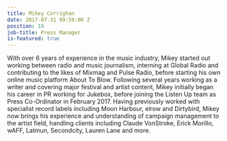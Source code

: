 ```yaml
---
title: Mikey Corrighan
date: 2017-07-31 09:59:00 Z
position: 19
job-title: Press Manager
is-featured: true
---
```


With over 6 years of experience in the music industry, Mikey started out working between radio and music journalism, interning at Global Radio and contributing to the likes of Mixmag and Pulse Radio, before starting his own online music platform About To Blow. Following several years working as a writer and covering major festival and artist content, Mikey initially began his career in PR working for Jukebox, before joining the Listen Up team as Press Co-Ordinator in February 2017. Having previously worked with specialist record labels including Moon Harbour, elrow and Dirtybird, Mikey now brings his experience and understanding of campaign management to the artist field, handling clients including Claude VonStroke, Erick Morillo, wAFF, Latmun, Secondcity, Lauren Lane and more.